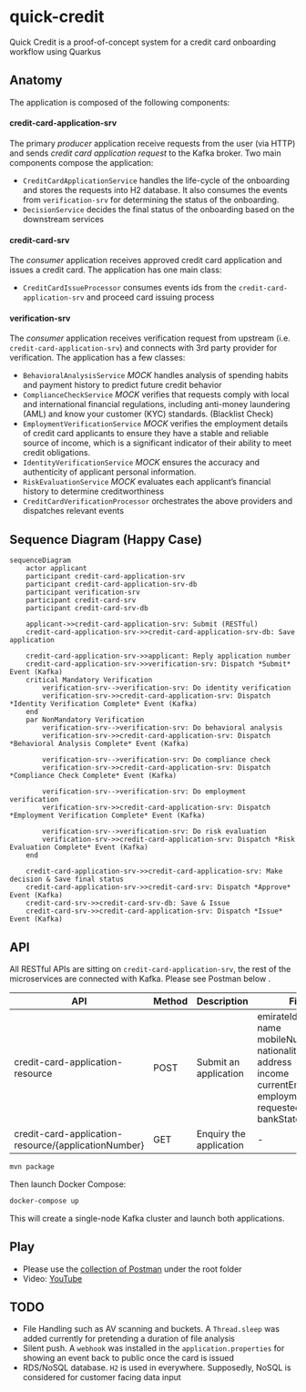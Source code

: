 # quick-credit

Quick Credit is a proof-of-concept system for a credit card onboarding workflow using Quarkus

## Anatomy

The application is composed of the following components:

#### credit-card-application-srv

The primary _producer_ application receive requests from the user (via HTTP) and sends _credit card
application request_ to the Kafka broker.
Two main components compose the application:

* `CreditCardApplicationService` handles the life-cycle of the onboarding and stores the requests
  into H2 database. It also consumes the events from `verification-srv` for determining the status
  of the onboarding.
* `DecisionService` decides the final status of the onboarding based on the downstream services

#### credit-card-srv

The _consumer_ application receives approved credit card application and issues a credit card.
The application has one main class:

* `CreditCardIssueProcessor` consumes events ids from the `credit-card-application-srv` and proceed card issuing process
 
#### verification-srv

The _consumer_ application receives verification request from upstream (i.e. `credit-card-application-srv`) and connects with 3rd party provider for verification.
The application has a few classes:

* `BehavioralAnalysisService` _MOCK_ handles analysis of spending habits and payment
  history to predict future credit behavior 
* `ComplianceCheckService`  _MOCK_ verifies that requests comply with local and
  international financial regulations, including anti-money laundering (AML) and
  know your customer (KYC) standards. (Blacklist Check)
* `EmploymentVerificationService` _MOCK_ verifies the employment details of credit card
  applicants to ensure they have a stable and reliable source of income, which is
  a significant indicator of their ability to meet credit obligations.
* `IdentityVerificationService` _MOCK_ ensures the accuracy and authenticity of
 applicant personal information.
* `RiskEvaluationService` _MOCK_ evaluates each applicant’s financial history to determine
  creditworthiness
* `CreditCardVerificationProcessor` orchestrates the above providers and dispatches relevant events

## Sequence Diagram (Happy Case)

```mermaid
sequenceDiagram
    actor applicant
    participant credit-card-application-srv
    participant credit-card-application-srv-db
    participant verification-srv
    participant credit-card-srv
    participant credit-card-srv-db
    
    applicant->>credit-card-application-srv: Submit (RESTful)
    credit-card-application-srv->>credit-card-application-srv-db: Save application

    credit-card-application-srv->>applicant: Reply application number
    credit-card-application-srv->>verification-srv: Dispatch *Submit* Event (Kafka)
    critical Mandatory Verification
        verification-srv-->verification-srv: Do identity verification
        verification-srv->>credit-card-application-srv: Dispatch *Identity Verification Complete* Event (Kafka)
    end
    par NonMandatory Verification
        verification-srv-->verification-srv: Do behavioral analysis
        verification-srv->>credit-card-application-srv: Dispatch *Behavioral Analysis Complete* Event (Kafka)

        verification-srv-->verification-srv: Do compliance check
        verification-srv->>credit-card-application-srv: Dispatch *Compliance Check Complete* Event (Kafka)

        verification-srv-->verification-srv: Do employment verification
        verification-srv->>credit-card-application-srv: Dispatch *Employment Verification Complete* Event (Kafka)

        verification-srv-->verification-srv: Do risk evaluation
        verification-srv->>credit-card-application-srv: Dispatch *Risk Evaluation Complete* Event (Kafka)
    end

    credit-card-application-srv->>credit-card-application-srv: Make decision & Save final status
    credit-card-application-srv->>credit-card-srv: Dispatch *Approve* Event (Kafka)
    credit-card-srv->>credit-card-srv-db: Save & Issue
    credit-card-srv->>credit-card-application-srv: Dispatch *Issue* Event (Kafka)

```

## API
All RESTful APIs are sitting on `credit-card-application-srv`, the rest of the microservices are connected with Kafka. Please see Postman below .

| API                                                  | Method | Description             | Fields                                                                                                                                                  |
|------------------------------------------------------|--------|-------------------------|---------------------------------------------------------------------------------------------------------------------------------------------------------|
| credit-card-application-resource                     | POST   | Submit an application   | emirateIdNumber<br/>name<br/>mobileNumber<br/>nationality<br/>address<br/>income<br/>currentEmployer<br/>employmentStatus<br/>requestedCreditLimit<br/>bankStatement |
| credit-card-application-resource/{applicationNumber} | GET    | Enquiry the application | -                                                                                                                                                       |


```bash
mvn package
```

Then launch Docker Compose:

```bash
docker-compose up
```

This will create a single-node Kafka cluster and launch both applications.





## Play
- Please use the [collection of Postman](https://github.com/bugbug0102/quick-credit/blob/61fee9700a1606eadabb35ba820f3fd8886205e1/credit-card-application.postman_collection.json) under the root folder
- Video: [YouTube](https://youtu.be/8nbF-rI4NR8)

## TODO
- File Handling such as AV scanning and buckets. A `Thread.sleep` was added currently for pretending a duration of file analysis 
- Silent push. A `webhook` was installed in the `application.properties` for showing an event back to public once the card is issued 
- RDS/NoSQL database. `H2` is used in everywhere. Supposedly, NoSQL is considered for customer facing data input  





